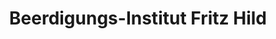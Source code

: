 ---
title: "Beerdigungs-Institut Fritz Hild"
url: /leverkusen/beerdigungs-institut-fritz-hild/
shop: Bestattungen
---